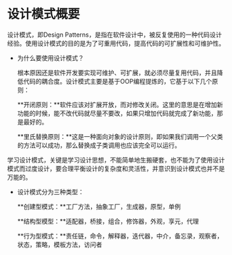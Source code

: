 # 设计模式概要

设计模式，即Design Patterns，是指在软件设计中，被反复使用的一种代码设计经验。使用设计模式的目的是为了可重用代码，提高代码的可扩展性和可维护性。

- 为什么要使用设计模式？

  根本原因还是软件开发要实现可维护、可扩展，就必须尽量复用代码，并且降低代码的耦合度。设计模式主要是基于OOP编程提炼的，它基于以下几个原则：

  **开闭原则：**软件应该对扩展开放，而对修改关闭。这里的意思是在增加新功能的时候，能不改代码就尽量不要改，如果只增加代码就完成了新功能，那是最好的。

  **里氏替换原则：**这是一种面向对象的设计原则，即如果我们调用一个父类的方法可以成功，那么替换成子类调用也应该完全可以运行。

学习设计模式，关键是学习设计思想，不能简单地生搬硬套，也不能为了使用设计模式而过度设计，要合理平衡设计的复杂度和灵活性，并意识到设计模式也并不是万能的。

- 设计模式分为三种类型：

  **创建型模式：**工厂方法，抽象工厂，生成器，原型，单例

  **结构型模型：**适配器，桥接，组合，修饰器，外观，享元，代理

  **行为型模式：**责任链，命令，解释器，迭代器，中介，备忘录，观察者，状态，策略，模板方法，访问者

